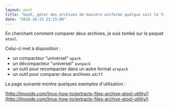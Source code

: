 ```yaml
---
layout: post
title: "bash, gérer des archives de manière uniforme quelque soit le format de celles-ci"
date: "2016-10-13 23:15:00"
---
```

En cherchant comment comparer deux archives, je suis tombé sur le paquet `atool`.

Celui-ci met à disposition :


- un compacteur "universel" `apack`
- un décompacteur "universel" `aunpack`
- un outil pour recompacter dans un autre format `arepack`
- un outil pour comparer deux archives `adiff`


La page suivante montre quelques exemples d'utilisation :

[http://linoxide.com/linux-how-to/extracts-files-archive-atool-utility/](http://linoxide.com/linux-how-to/extracts-files-archive-atool-utility/)
